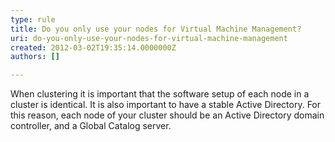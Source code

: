 ```yaml
---
type: rule
title: Do you only use your nodes for Virtual Machine Management?
uri: do-you-only-use-your-nodes-for-virtual-machine-management
created: 2012-03-02T19:35:14.0000000Z
authors: []

---
```




<span class='intro'> When clustering it is important that the software setup of each node in a cluster is identical. It is also important to have a stable Active Directory. For this reason, each node of your cluster should be an Active Directory domain controller, and a Global Catalog server. </span>




